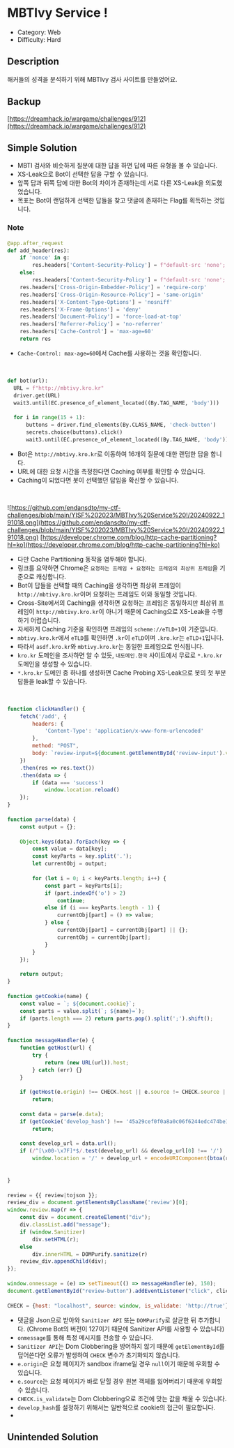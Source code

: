 # MBTIvy Service !

* Category: Web
* Difficulty: Hard

## Description

해커들의 성격을 분석하기 위해 MBTIvy 검사 사이트를 만들었어요.

## Backup

[https://dreamhack.io/wargame/challenges/912](https://dreamhack.io/wargame/challenges/912)

## Simple Solution

* MBTI 검사와 비슷하게 질문에 대한 답을 하면 답에 따른 유형을 볼 수 있습니다.
* XS-Leak으로 Bot이 선택한 답을 구할 수 있습니다.
* 앞쪽 답과 뒤쪽 답에 대한 Bot의 차이가 존재하는데 서로 다른 XS-Leak을 의도했었습니다.
* 목표는 Bot이 랜덤하게 선택한 답들을 찾고 댓글에 존재하는 Flag를 획득하는 것입니다.

### Note

```python
@app.after_request
def add_header(res):   
    if 'nonce' in g:
        res.headers['Content-Security-Policy'] = f"default-src 'none'; script-src 'nonce-{g.nonce}' 'unsafe-inline'; connect-src 'self'; style-src 'self';"
    else:
        res.headers['Content-Security-Policy'] = f"default-src 'none'; connect-src 'self'; style-src 'self';"
    res.headers['Cross-Origin-Embedder-Policy'] = 'require-corp'
    res.headers['Cross-Origin-Resource-Policy'] = 'same-origin'
    res.headers['X-Content-Type-Options'] = 'nosniff'
    res.headers['X-Frame-Options'] = 'deny'
    res.headers['Document-Policy'] = 'force-load-at-top'
    res.headers['Referrer-Policy'] = 'no-referrer'
    res.headers['Cache-Control'] = 'max-age=60'
    return res
```
* `Cache-Control: max-age=60`에서 Cache를 사용하는 것을 확인합니다.
<br/>

```python
def bot(url):
  URL = f"http://mbtivy.kro.kr"
  driver.get(URL)
  wait3.until(EC.presence_of_element_located((By.TAG_NAME, 'body')))
  
  for i in range(15 + 1):
      buttons = driver.find_elements(By.CLASS_NAME, 'check-button')
      secrets.choice(buttons).click()
      wait3.until(EC.presence_of_element_located((By.TAG_NAME, 'body')))
```
* Bot은 `http://mbtivy.kro.kr`로 이동하여 16개의 질문에 대한 랜덤한 답을 합니다.
* URL에 대한 요청 시간을 측정한다면 Caching 여부를 확인할 수 있습니다.
* Caching이 되었다면 봇이 선택했던 답임을 확신할 수 있습니다.
<br/>

![https://github.com/endansdto/my-ctf-challenges/blob/main/YISF%202023/MBTIvy%20Service%20!/20240922_191018.png](https://github.com/endansdto/my-ctf-challenges/blob/main/YISF%202023/MBTIvy%20Service%20!/20240922_191018.png)
[https://developer.chrome.com/blog/http-cache-partitioning?hl=ko](https://developer.chrome.com/blog/http-cache-partitioning?hl=ko)
* 다만 Cache Partitioning 동작을 염두해야 합니다.
* 링크를 요약하면 Chrome은 `요청하는 프레임 + 요청하는 프레임의 최상위 프레임`을 기준으로 캐싱합니다.
* Bot이 답들을 선택할 때의 Caching을 생각하면 최상위 프레임이 `http://mbtivy.kro.kr`이며 요청하는 프레임도 이와 동일할 것입니다.
* Cross-Site에서의 Caching을 생각하면 요청하는 프레임은 동일하지만 최상위 프레임이 `http://mbtivy.kro.kr`이 아니기 때문에 Caching으로 XS-Leak을 수행하기 어렵습니다.
* 자세하게 Caching 기준을 확인하면 프레임의 `scheme://eTLD+1`이 기준입니다.
* `mbtivy.kro.kr`에서 `eTLD`를 확인하면 `.kr`이 `eTLD`이며 `.kro.kr`는 `eTLD+1`입니다.
* 따라서 `asdf.kro.kr`와 `mbtivy.kro.kr`는 동일한 프레임으로 인식됩니다.
* `kro.kr` 도메인을 조사하면 알 수 있듯, `내도메인.한국` 사이트에서 무료로 `*.kro.kr` 도메인을 생성할 수 있습니다.
* `*.kro.kr` 도메인 중 하나를 생성하면 Cache Probing XS-Leak으로 봇의 첫 부분 답들을 leak할 수 있습니다.
<br/>

```javascript
function clickHandler() {
    fetch('/add', { 
        headers: {
            'Content-Type': 'application/x-www-form-urlencoded'
        },
        method: "POST",
        body: `review-input=${document.getElementById('review-input').value}&select={{ select }}`
    })
    .then(res => res.text())
    .then(data => {
        if (data === 'success')
            window.location.reload()
    });
}

function parse(data) {
    const output = {};

    Object.keys(data).forEach(key => {
        const value = data[key];
        const keyParts = key.split('.');
        let currentObj = output;

        for (let i = 0; i < keyParts.length; i++) {
            const part = keyParts[i];
            if (part.indexOf('o') > 2)
                continue;
            else if (i === keyParts.length - 1) {
                currentObj[part] = () => value;
            } else {
                currentObj[part] = currentObj[part] || {};
                currentObj = currentObj[part];
            }
        }
    });

    return output;
}

function getCookie(name) {
    const value = `; ${document.cookie}`;
    const parts = value.split(`; ${name}=`);
    if (parts.length === 2) return parts.pop().split(';').shift();
}

function messageHandler(e) {
    function getHost(url) {
        try {
            return (new URL(url)).host;
        } catch (err) {}
    }

    if (getHost(e.origin) !== CHECK.host || e.source != CHECK.source || getHost(CHECK.is_validate) === 'true')
        return;
        
    const data = parse(e.data);
    if (getCookie('develop_hash') !== '45a29cef0f0a8a0c06f6244edc474be1ecd757a070d1ea9a982410a630b34908')
        return;	
        
    const develop_url = data.url();
    if (/^[\x00-\x7F]*$/.test(develop_url) && develop_url[0] !== '/')
        window.location = '/' + develop_url + encodeURIComponent(btoa(review.join()));
    
    
}

review = {{ review|tojson }};
review_div = document.getElementsByClassName('review')[0];
window.review.map(r => {
    const div = document.createElement("div");
    div.classList.add("message");
    if (window.Sanitizer)
        div.setHTML(r);
    else
        div.innerHTML = DOMPurify.sanitize(r)
    review_div.appendChild(div);
});

window.onmessage = (e) => setTimeout(() => messageHandler(e), 150);
document.getElementById("review-button").addEventListener("click", clickHandler);

CHECK = {host: "localhost", source: window, is_validate: 'http://true'};
```
* 댓글을 Json으로 받아와 `Sanitizer API` 또는 `DOMPurify`로 살균한 뒤 추가합니다. (Chrome Bot의 버전이 127이기 때문에 Sanitizer API를 사용할 수 있습니다)
* `onmessage`를 통해 특정 메시지를 전송할 수 있습니다.
* `Sanitizer API`는 Dom Clobbering을 방어하지 않기 때문에 `getElementById`를 덮어쓴다면 오류가 발생하여 `CHECK` 변수가 초기화되지 않습니다.
* `e.origin`은 요청 페이지가 sandbox iframe일 경우 `null`이기 때문에 우회할 수 있습니다.
* `e.source`는 요청 페이지가 바로 닫힐 경우 원본 객체를 잃어버리기 때문에 우회할 수 있습니다.
* `CHECK.is_validate`는 Dom Clobbering으로 조건에 맞는 값을 채울 수 있습니다.
* `develop_hash`를 설정하기 위해서는 일반적으로 cookie의 접근이 필요합니다.
* 



## Unintended Solution 
  
